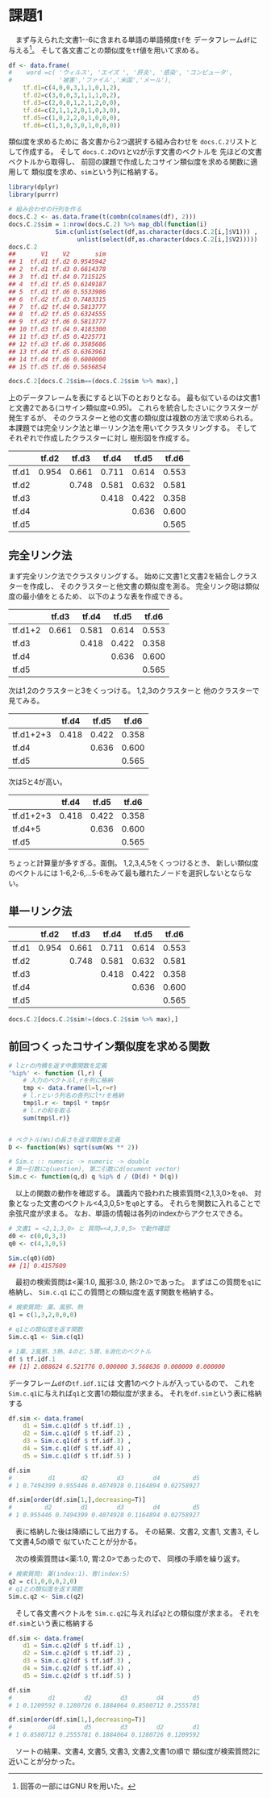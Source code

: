 # 課題1

　まず与えられた文書1--6に含まれる単語の単語頻度`tf`を
データフレーム`df`に与える[^R]。
そして各文書ごとの類似度を`tf`値を用いて求める。

[^R]: 回答の一部にはGNU Rを用いた。

```r
df <- data.frame(
#    word =c( 'ウィルス', 'エイズ ', '肝炎', '感染', 'コンピュータ',
#             '被害','ファイル','米国','メール'),
    tf.d1=c(4,0,0,3,1,1,0,1,2),
    tf.d2=c(3,0,0,3,1,1,1,0,2),
    tf.d3=c(2,0,0,1,2,1,2,0,0),
    tf.d4=c(2,1,1,2,0,1,0,3,0),
    tf.d5=c(1,0,2,2,0,1,0,0,0),
    tf.d6=c(1,3,0,3,0,1,0,0,0))
```

類似度を求めるために
各文書から2つ選択する組み合わせを
`docs.C.2`リストとして作成する。
そして
`docs.C.2`の`V1`と`V2`が示す文書のベクトルを
先ほどの文書ベクトルから取得し、
前回の課題で作成したコサイン類似度を求める関数に適用して
類似度を求め、`sim`という列に格納する。

```r
library(dplyr)
library(purrr)

# 組み合わせの行列を作る
docs.C.2 <- as.data.frame(t(combn(colnames(df), 2)))
docs.C.2$sim = 1:nrow(docs.C.2) %>% map_dbl(function(i) 
             Sim.c(unlist(select(df,as.character(docs.C.2[i,]$V1))) ,
                   unlist(select(df,as.character(docs.C.2[i,]$V2)))))
docs.C.2
##       V1    V2       sim
## 1  tf.d1 tf.d2 0.9545942
## 2  tf.d1 tf.d3 0.6614378
## 3  tf.d1 tf.d4 0.7115125
## 4  tf.d1 tf.d5 0.6149187
## 5  tf.d1 tf.d6 0.5533986
## 6  tf.d2 tf.d3 0.7483315
## 7  tf.d2 tf.d4 0.5813777
## 8  tf.d2 tf.d5 0.6324555
## 9  tf.d2 tf.d6 0.5813777
## 10 tf.d3 tf.d4 0.4183300
## 11 tf.d3 tf.d5 0.4225771
## 12 tf.d3 tf.d6 0.3585686
## 13 tf.d4 tf.d5 0.6363961
## 14 tf.d4 tf.d6 0.6000000
## 15 tf.d5 tf.d6 0.5656854

docs.C.2[docs.C.2$sim==(docs.C.2$sim %>% max),]
```

上のデータフレームを表にすると以下のとおりとなる。
最も似ているのは文書1と文書2である(コサイン類似度=0.95)。
これらを統合したさいにクラスターが発生するが、
そのクラスターと他の文書の類似度は複数の方法で求められる。
本課題では完全リンク法と単一リンク法を用いてクラスタリングする。
そしてそれぞれで作成したクラスターに対し
樹形図を作成する。

|       | tf.d2 | tf.d3 | tf.d4 | tf.d5 | tf.d6 |
| ----- | ----- | ----- | ----- | ----- | ----- |
| tf.d1 | 0.954 | 0.661 | 0.711 | 0.614 | 0.553 |
| tf.d2 |       | 0.748 | 0.581 | 0.632 | 0.581 |
| tf.d3 |       |       | 0.418 | 0.422 | 0.358 |
| tf.d4 |       |       |       | 0.636 | 0.600 |
| tf.d5 |       |       |       |       | 0.565 |


## 完全リンク法

まず完全リンク法でクラスタリングする。
始めに文書1と文書2を結合しクラスターを作成し、
そのクラスターと他文書の類似度を測る。
完全リンク砲は類似度の最小値をとるため、
以下のような表を作成できる。

|         | tf.d3 | tf.d4 | tf.d5 | tf.d6 |
| -----   | ----- | ----- | ----- | ----- |
| tf.d1+2 | 0.661 | 0.581 | 0.614 | 0.553 |
| tf.d3   |       | 0.418 | 0.422 | 0.358 |
| tf.d4   |       |       | 0.636 | 0.600 |
| tf.d5   |       |       |       | 0.565 |

次は1,2のクラスターと3をくっつける。
1,2,3のクラスターと
他のクラスターで見てみる。

|           | tf.d4 | tf.d5 | tf.d6 |
| -----     | ----- | ----- | ----- |
| tf.d1+2+3 | 0.418 | 0.422 | 0.358 |
| tf.d4     |       | 0.636 | 0.600 |
| tf.d5     |       |       | 0.565 |

次は5と4が高い。

|           | tf.d4 | tf.d5 | tf.d6 |
| -----     | ----- | ----- | ----- |
| tf.d1+2+3 | 0.418 | 0.422 | 0.358 |
| tf.d4+5   |       | 0.636 | 0.600 |
| tf.d5     |       |       | 0.565 |

ちょっと計算量が多すぎる。面倒。
1,2,3,4,5をくっつけるとき、
新しい類似度のベクトルには
1-6,2-6,...5-6をみて最も離れたノードを選択しないとならない。

## 単一リンク法

|       | tf.d2 | tf.d3 | tf.d4 | tf.d5 | tf.d6 |
| ----- | ----- | ----- | ----- | ----- | ----- |
| tf.d1 | 0.954 | 0.661 | 0.711 | 0.614 | 0.553 |
| tf.d2 |       | 0.748 | 0.581 | 0.632 | 0.581 |
| tf.d3 |       |       | 0.418 | 0.422 | 0.358 |
| tf.d4 |       |       |       | 0.636 | 0.600 |
| tf.d5 |       |       |       |       | 0.565 |

```r
docs.C.2[docs.C.2$sim!=(docs.C.2$sim %>% max),]
```


## 前回つくったコサイン類似度を求める関数

```r
# lとrの内積を返す中置関数を定義
'%ip%' <- function (l,r) {
    # 入力のベクトルl,rを列に格納
    tmp <- data.frame(l=l,r=r)
    # l.rという列名の各列にl*rを格納
    tmp$l.r <- tmp$l * tmp$r 
    # l.rの和を取る
    sum(tmp$l.r)}


# ベクトル(Ws)の長さを返す関数を定義
D <- function(Ws) sqrt(sum(Ws ** 2))

# Sim.c :: numeric -> numeric -> double
# 第一引数にq(uestion), 第二引数にd(ocument vector)
Sim.c <- function(q,d) q %ip% d / (D(d) * D(q))
```

　以上の関数の動作を確認する。
講義内で扱われた検索質問<2,1,3,0>を`q0`、
対象となった文書のベクトル<4,3,0,5>を`q0`とする。
それらを関数に入れることで余弦尺度が求まる。
なお、単語の情報は各列のindexからアクセスできる。

```r
# 文書1 = <2,1,3,0> と 質問=<4,3,0,5> で動作確認
d0 <- c(0,0,3,3) 
q0 <- c(4,3,0,5)

Sim.c(q0)(d0)
## [1] 0.4157609
```

　最初の検索質問は<薬:1.0, 風邪:3.0, 熱:2.0>であった。
まずはこの質問を`q1`に格納し、
`Sim.c.q1` にこの質問との類似度を返す関数を格納する。

```r
# 検索質問: 薬、風邪、熱
q1 = c(1,3,2,0,0,0)

# q1との類似度を返す関数
Sim.c.q1 <- Sim.c(q1)

# 1薬、2風邪、3熱、4のど、5胃、6消化のベクトル
df $ tf.idf.1 
## [1] 2.088624 6.521776 0.000000 3.568636 0.000000 0.000000
```

データフレーム`df`の`tf.idf.1`には
文書1のベクトルが入っているので、
これを`Sim.c.q1`に与えれば`q1`と文書1の類似度が求まる。
それを`df.sim`という表に格納する

```r
df.sim <- data.frame(
    d1 = Sim.c.q1(df $ tf.idf.1) ,
    d2 = Sim.c.q1(df $ tf.idf.2) ,
    d3 = Sim.c.q1(df $ tf.idf.3) ,
    d4 = Sim.c.q1(df $ tf.idf.4) ,
    d5 = Sim.c.q1(df $ tf.idf.5) )

df.sim
#          d1       d2        d3        d4         d5
# 1 0.7494399 0.955446 0.4074928 0.1164894 0.02758927

df.sim[order(df.sim[1,],decreasing=T)]
#         d2        d1        d3        d4         d5
# 1 0.955446 0.7494399 0.4074928 0.1164894 0.02758927
```

　表に格納した後は降順にして出力する。
その結果、文書2, 文書1, 文書3, そして文書4,5の順で
似ていたことが分かる。

　次の検索質問は<薬:1.0, 胃:2.0>であったので、
同様の手順を繰り返す。

```r
# 検索質問: 薬(index:1)、胃(index:5)
q2 = c(1,0,0,0,2,0)
# q1との類似度を返す関数
Sim.c.q2 <- Sim.c(q2)
```

　そして各文書ベクトルを
`Sim.c.q2`に与えれば`q2`との類似度が求まる。
それを`df.sim`という表に格納する

```r
df.sim <- data.frame(
    d1 = Sim.c.q2(df $ tf.idf.1) ,
    d2 = Sim.c.q2(df $ tf.idf.2) ,
    d3 = Sim.c.q2(df $ tf.idf.3) ,
    d4 = Sim.c.q2(df $ tf.idf.4) ,
    d5 = Sim.c.q2(df $ tf.idf.5) )

df.sim
#          d1        d2        d3        d4        d5
# 1 0.1209592 0.1280726 0.1884064 0.8580712 0.2555781

df.sim[order(df.sim[1,],decreasing=T)]
#          d4        d5        d3        d2        d1
# 1 0.8580712 0.2555781 0.1884064 0.1280726 0.1209592
```

　ソートの結果、文書4, 文書5, 文書3, 文書2,文書1の順で
類似度が検索質問2に近いことが分かった。
